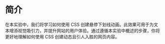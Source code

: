 # 简介

在本实验中，我们将学习如何使用 CSS 创建悬停下划线动画。此效果可用于为文本增添视觉吸引力，并提升网站的用户体验。通过遵循本实验中概述的步骤，你将更好地理解如何使用 CSS 创建动态且引人入胜的网页内容。
